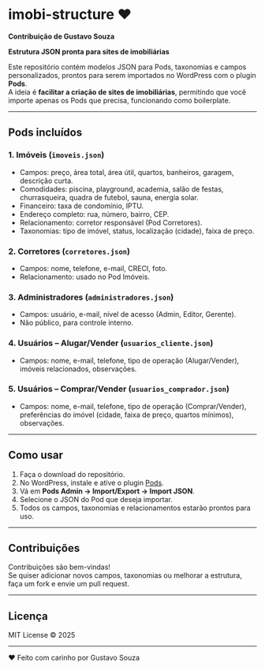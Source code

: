# imobi-structure ❤️

**Contribuição de Gustavo Souza**  

**Estrutura JSON pronta para sites de imobiliárias**  

Este repositório contém modelos JSON para Pods, taxonomias e campos personalizados, prontos para serem importados no WordPress com o plugin **Pods**.  
A ideia é **facilitar a criação de sites de imobiliárias**, permitindo que você importe apenas os Pods que precisa, funcionando como boilerplate.

---

## Pods incluídos

### 1. Imóveis (`imoveis.json`)
- Campos: preço, área total, área útil, quartos, banheiros, garagem, descrição curta.
- Comodidades: piscina, playground, academia, salão de festas, churrasqueira, quadra de futebol, sauna, energia solar.
- Financeiro: taxa de condomínio, IPTU.
- Endereço completo: rua, número, bairro, CEP.
- Relacionamento: corretor responsável (Pod Corretores).
- Taxonomias: tipo de imóvel, status, localização (cidade), faixa de preço.

### 2. Corretores (`corretores.json`)
- Campos: nome, telefone, e-mail, CRECI, foto.
- Relacionamento: usado no Pod Imóveis.

### 3. Administradores (`administradores.json`)
- Campos: usuário, e-mail, nível de acesso (Admin, Editor, Gerente).
- Não público, para controle interno.

### 4. Usuários – Alugar/Vender (`usuarios_cliente.json`)
- Campos: nome, e-mail, telefone, tipo de operação (Alugar/Vender), imóveis relacionados, observações.

### 5. Usuários – Comprar/Vender (`usuarios_comprador.json`)
- Campos: nome, e-mail, telefone, tipo de operação (Comprar/Vender), preferências do imóvel (cidade, faixa de preço, quartos mínimos), observações.

---

## Como usar

1. Faça o download do repositório.
2. No WordPress, instale e ative o plugin [Pods](https://pods.io/).
3. Vá em **Pods Admin → Import/Export → Import JSON**.
4. Selecione o JSON do Pod que deseja importar.
5. Todos os campos, taxonomias e relacionamentos estarão prontos para uso.

---

## Contribuições

Contribuições são bem-vindas!  
Se quiser adicionar novos campos, taxonomias ou melhorar a estrutura, faça um fork e envie um pull request.

---

## Licença

MIT License © 2025

---

❤️ Feito com carinho por Gustavo Souza
